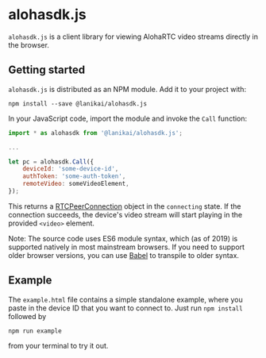 # alohasdk.js

`alohasdk.js` is a client library for viewing AlohaRTC video streams directly in
the browser.


## Getting started

`alohasdk.js` is distributed as an NPM module. Add it to your project with:
```console
npm install --save @lanikai/alohasdk.js
```

In your JavaScript code, import the module and invoke the `Call` function:
```javascript
import * as alohasdk from '@lanikai/alohasdk.js';

...

let pc = alohasdk.Call({
    deviceId: 'some-device-id',
    authToken: 'some-auth-token',
    remoteVideo: someVideoElement,
});
```
This returns a
[RTCPeerConnection](https://developer.mozilla.org/en-US/docs/Web/API/RTCPeerConnection)
object in the `connecting` state. If the connection succeeds, the device's video
stream will start playing in the provided `<video>` element.

Note: The source code uses ES6 module syntax, which (as of 2019) is supported
natively in most mainstream browsers. If you need to support older browser
versions, you can use [Babel](https://babeljs.io/) to transpile to older syntax.


## Example

The `example.html` file contains a simple standalone example, where you paste in
the device ID that you want to connect to. Just run `npm install` followed by
```console
npm run example
```
from your terminal to try it out.
